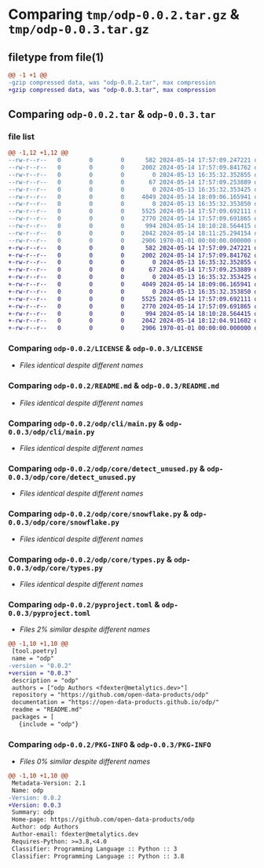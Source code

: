 # Comparing `tmp/odp-0.0.2.tar.gz` & `tmp/odp-0.0.3.tar.gz`

## filetype from file(1)

```diff
@@ -1 +1 @@
-gzip compressed data, was "odp-0.0.2.tar", max compression
+gzip compressed data, was "odp-0.0.3.tar", max compression
```

## Comparing `odp-0.0.2.tar` & `odp-0.0.3.tar`

### file list

```diff
@@ -1,12 +1,12 @@
--rw-r--r--   0        0        0      582 2024-05-14 17:57:09.247221 odp-0.0.2/LICENSE
--rw-r--r--   0        0        0     2002 2024-05-14 17:57:09.841762 odp-0.0.2/README.md
--rw-r--r--   0        0        0        0 2024-05-13 16:35:32.352855 odp-0.0.2/odp/__init__.py
--rw-r--r--   0        0        0       67 2024-05-14 17:57:09.253889 odp-0.0.2/odp/__main__.py
--rw-r--r--   0        0        0        0 2024-05-13 16:35:32.353425 odp-0.0.2/odp/cli/__init__.py
--rw-r--r--   0        0        0     4049 2024-05-14 18:09:06.165941 odp-0.0.2/odp/cli/main.py
--rw-r--r--   0        0        0        0 2024-05-13 16:35:32.353850 odp-0.0.2/odp/core/__init__.py
--rw-r--r--   0        0        0     5525 2024-05-14 17:57:09.692111 odp-0.0.2/odp/core/detect_unused.py
--rw-r--r--   0        0        0     2770 2024-05-14 17:57:09.691865 odp-0.0.2/odp/core/snowflake.py
--rw-r--r--   0        0        0      994 2024-05-14 18:10:28.564415 odp-0.0.2/odp/core/types.py
--rw-r--r--   0        0        0     2042 2024-05-14 18:11:25.294154 odp-0.0.2/pyproject.toml
--rw-r--r--   0        0        0     2906 1970-01-01 00:00:00.000000 odp-0.0.2/PKG-INFO
+-rw-r--r--   0        0        0      582 2024-05-14 17:57:09.247221 odp-0.0.3/LICENSE
+-rw-r--r--   0        0        0     2002 2024-05-14 17:57:09.841762 odp-0.0.3/README.md
+-rw-r--r--   0        0        0        0 2024-05-13 16:35:32.352855 odp-0.0.3/odp/__init__.py
+-rw-r--r--   0        0        0       67 2024-05-14 17:57:09.253889 odp-0.0.3/odp/__main__.py
+-rw-r--r--   0        0        0        0 2024-05-13 16:35:32.353425 odp-0.0.3/odp/cli/__init__.py
+-rw-r--r--   0        0        0     4049 2024-05-14 18:09:06.165941 odp-0.0.3/odp/cli/main.py
+-rw-r--r--   0        0        0        0 2024-05-13 16:35:32.353850 odp-0.0.3/odp/core/__init__.py
+-rw-r--r--   0        0        0     5525 2024-05-14 17:57:09.692111 odp-0.0.3/odp/core/detect_unused.py
+-rw-r--r--   0        0        0     2770 2024-05-14 17:57:09.691865 odp-0.0.3/odp/core/snowflake.py
+-rw-r--r--   0        0        0      994 2024-05-14 18:10:28.564415 odp-0.0.3/odp/core/types.py
+-rw-r--r--   0        0        0     2042 2024-05-14 18:12:04.911602 odp-0.0.3/pyproject.toml
+-rw-r--r--   0        0        0     2906 1970-01-01 00:00:00.000000 odp-0.0.3/PKG-INFO
```

### Comparing `odp-0.0.2/LICENSE` & `odp-0.0.3/LICENSE`

 * *Files identical despite different names*

### Comparing `odp-0.0.2/README.md` & `odp-0.0.3/README.md`

 * *Files identical despite different names*

### Comparing `odp-0.0.2/odp/cli/main.py` & `odp-0.0.3/odp/cli/main.py`

 * *Files identical despite different names*

### Comparing `odp-0.0.2/odp/core/detect_unused.py` & `odp-0.0.3/odp/core/detect_unused.py`

 * *Files identical despite different names*

### Comparing `odp-0.0.2/odp/core/snowflake.py` & `odp-0.0.3/odp/core/snowflake.py`

 * *Files identical despite different names*

### Comparing `odp-0.0.2/odp/core/types.py` & `odp-0.0.3/odp/core/types.py`

 * *Files identical despite different names*

### Comparing `odp-0.0.2/pyproject.toml` & `odp-0.0.3/pyproject.toml`

 * *Files 2% similar despite different names*

```diff
@@ -1,10 +1,10 @@
 [tool.poetry]
 name = "odp"
-version = "0.0.2"
+version = "0.0.3"
 description = "odp"
 authors = ["odp Authors <fdexter@metalytics.dev>"]
 repository = "https://github.com/open-data-products/odp"
 documentation = "https://open-data-products.github.io/odp/"
 readme = "README.md"
 packages = [
   {include = "odp"}
```

### Comparing `odp-0.0.2/PKG-INFO` & `odp-0.0.3/PKG-INFO`

 * *Files 0% similar despite different names*

```diff
@@ -1,10 +1,10 @@
 Metadata-Version: 2.1
 Name: odp
-Version: 0.0.2
+Version: 0.0.3
 Summary: odp
 Home-page: https://github.com/open-data-products/odp
 Author: odp Authors
 Author-email: fdexter@metalytics.dev
 Requires-Python: >=3.8,<4.0
 Classifier: Programming Language :: Python :: 3
 Classifier: Programming Language :: Python :: 3.8
```

